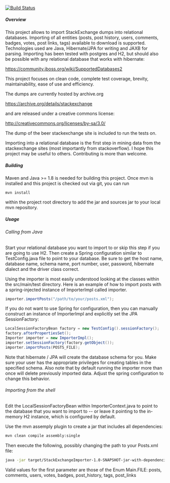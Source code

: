 [![Build Status](https://travis-ci.org/1123/StackExchangeImporter.png)](https://travis-ci.org/1123/StackExchangeImporter)

##### Overview

This project allows to import StackExchange dumps into relational databases. 
Importing of all entities (posts, post history, users, comments, badges, votes, post links, tags) 
available to download is supported.
Technologies used are Java, Hibernate/JPA for writing and JAXB for parsing. 
Importing has been tested with postgres and H2, but should also be
possible with any relational database that works with hibernate:

https://community.jboss.org/wiki/SupportedDatabases2

This project focuses on clean code, complete test coverage, brevity,
maintainability, ease of use and efficiency.

The dumps are currently hosted by archive.org 

https://archive.org/details/stackexchange

and are released under a creative commons license:

http://creativecommons.org/licenses/by-sa/3.0/

The dump of the beer stackexchange site is included to run the tests on.

Importing into a relational database is the first step in mining data from the
stackexchange sites (most importantly from stackoverflow). I hope this project
may be useful to others. Contributing is more than welcome.

##### Building

Maven and Java >= 1.8 is needed for building this project. Once mvn is installed and this
project is checked out via git, you can run 

```
mvn install
```

within the project root directory to add the jar and sources jar to your local
mvn repository.

##### Usage

###### Calling from Java

Start your relational database you want to import to or skip this step if you are going to use H2. 
Then create a Spring configuration similar to 
TestConfig.java file to point to your database.  Be sure to get the host
name, database name, schema name, port number, user, password, hibernate
dialect and the driver class correct. 

Using the importer is most easily understood looking at the classes within the
src/main/test directory. Here is an example of how to import posts with a
spring-injected instance of ImporterImpl called importer. 

```Java
importer.importPosts("/path/to/your/posts.xml");
```

If you do not want to use Spring for configuration, then you can manually
construct an instance of ImporterImpl and explicitly set the JPA
SessionFactory:

```Java
LocalSessionFactoryBean factory = new TestConfig().sessionFactory();
factory.afterPropertiesSet();
Importer importer = new ImporterImpl();
importer.setSessionFactory(factory.getObject());
importer.importPosts(POSTS_FILE);
```

Note that hibernate / JPA will create the database schema for you. Make sure
your user has the appropriate privileges for creating tables in the specified
schema.  Also note that by default running the importer more than once will
delete previously imported data. Adjust the spring configuration to change this
behavior.

###### Importing from the shell

Edit the LocalSessionFactoryBean within ImporterContext.java to point to the
database that you want to import to -- or leave it pointing to the in-memory H2
instance, which is configured by default. 

Use the mvn assemply plugin to create a jar that includes all dependencies:

```bash
mvn clean compile assembly:single
```

Then execute the following, possibly changing the path to your Posts.xml file:

```bash
java -jar target/StackExchangeImporter-1.0-SNAPSHOT-jar-with-dependencies.jar posts src/test/resources/beer/Posts.xml
```

Valid values for the first parameter are those of the Enum Main.FILE: 
posts, comments, users, votes, badges, post_history, tags, post_links

